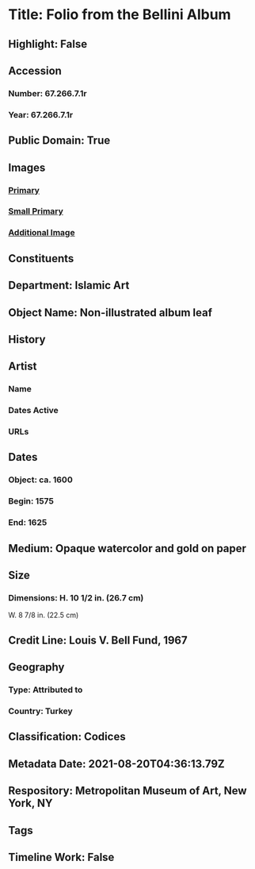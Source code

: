 # Title: Folio from the Bellini Album
## Highlight: False
## Accession
### Number: 67.266.7.1r
### Year: 67.266.7.1r
## Public Domain: True
## Images
### [Primary](https://images.metmuseum.org/CRDImages/is/original/sf66-266-7-1a.jpg)
### [Small Primary](https://images.metmuseum.org/CRDImages/is/web-large/sf66-266-7-1a.jpg)
### [Additional Image](https://images.metmuseum.org/CRDImages/is/original/sf67-266-7.jpg)
## Constituents
## Department: Islamic Art
## Object Name: Non-illustrated album leaf
## History
## Artist
### Name
### Dates Active
### URLs
## Dates
### Object: ca. 1600
### Begin: 1575
### End: 1625
## Medium: Opaque watercolor and gold on paper
## Size
### Dimensions: H. 10 1/2 in. (26.7 cm)
W. 8 7/8 in. (22.5 cm)
## Credit Line: Louis V. Bell Fund, 1967
## Geography
### Type: Attributed to
### Country: Turkey
## Classification: Codices
## Metadata Date: 2021-08-20T04:36:13.79Z
## Respository: Metropolitan Museum of Art, New York, NY
## Tags
## Timeline Work: False